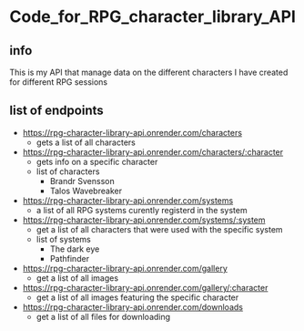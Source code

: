 # Code_for_RPG_character_library_API

## info
This is my API that manage data on the different characters I have created for different RPG sessions

## list of endpoints

- https://rpg-character-library-api.onrender.com/characters
    - gets a list of all characters
- https://rpg-character-library-api.onrender.com/characters/:character
    - gets info on a specific character
    - list of characters
        - Brandr Svensson
        - Talos Wavebreaker
- https://rpg-character-library-api.onrender.com/systems
    - a list of all RPG systems curently registerd in the system
- https://rpg-character-library-api.onrender.com/systems/:system
    - get a list of all characters that were used with the specific system
    - list of systems
        - The dark eye
        - Pathfinder
- https://rpg-character-library-api.onrender.com/gallery
    - get a list of all images
- https://rpg-character-library-api.onrender.com/gallery/:character
    - get a list of all images featuring the specific character
- https://rpg-character-library-api.onrender.com/downloads
    - get a list of all files for downloading